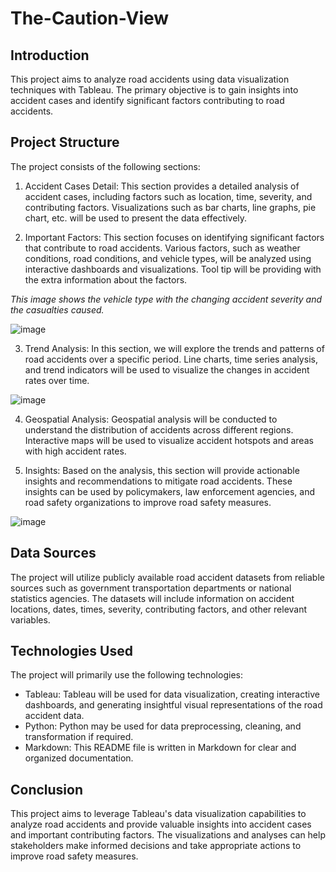 # The-Caution-View

## Introduction
This project aims to analyze road accidents using data visualization techniques with Tableau. The primary objective is to gain insights into accident cases and identify significant factors contributing to road accidents.

## Project Structure
The project consists of the following sections:

1. Accident Cases Detail: This section provides a detailed analysis of accident cases, including factors such as location, time, severity, and contributing factors. Visualizations such as bar charts, line graphs, pie chart, etc. will be used to present the data effectively.

2. Important Factors: This section focuses on identifying significant factors that contribute to road accidents. Various factors, such as weather conditions, road conditions, and vehicle types, will be analyzed using interactive dashboards and visualizations. Tool tip will be providing with the extra information about the factors.

<em> This image shows the vehicle type with the changing accident severity and the casualties caused. </em>

![image](https://github.com/anjalim28/The-Caution-View/assets/80675000/873526ca-fbdd-4e6c-971c-723e2e132a05)

3. Trend Analysis: In this section, we will explore the trends and patterns of road accidents over a specific period. Line charts, time series analysis, and trend indicators will be used to visualize the changes in accident rates over time.

![image](https://github.com/anjalim28/The-Caution-View/assets/80675000/eae0a5b4-d566-4382-818a-5cabf9698d9d)

4. Geospatial Analysis: Geospatial analysis will be conducted to understand the distribution of accidents across different regions. Interactive maps will be used to visualize accident hotspots and areas with high accident rates.

5. Insights: Based on the analysis, this section will provide actionable insights and recommendations to mitigate road accidents. These insights can be used by policymakers, law enforcement agencies, and road safety organizations to improve road safety measures.

![image](https://github.com/anjalim28/The-Caution-View/assets/80675000/da4725c0-8b81-4450-baf7-2109a55fca18)

## Data Sources
The project will utilize publicly available road accident datasets from reliable sources such as government transportation departments or national statistics agencies. The datasets will include information on accident locations, dates, times, severity, contributing factors, and other relevant variables.

## Technologies Used
The project will primarily use the following technologies:

- Tableau: Tableau will be used for data visualization, creating interactive dashboards, and generating insightful visual representations of the road accident data.
- Python: Python may be used for data preprocessing, cleaning, and transformation if required.
- Markdown: This README file is written in Markdown for clear and organized documentation.

## Conclusion
This project aims to leverage Tableau's data visualization capabilities to analyze road accidents and provide valuable insights into accident cases and important contributing factors. The visualizations and analyses can help stakeholders make informed decisions and take appropriate actions to improve road safety measures.



